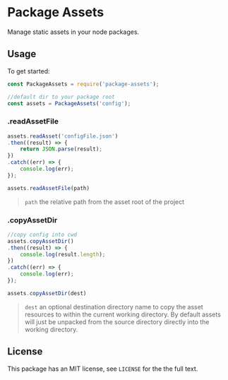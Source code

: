 # Package Assets

Manage static assets in your node packages. 

## Usage
To get started:

```js
const PackageAssets = require('package-assets');

//default dir to your package root
const assets = PackageAssets('config');
```


### .readAssetFile

```js
assets.readAsset('configFile.json')
.then((result) => {
    return JSON.parse(result);
})
.catch((err) => {
    console.log(err);
});
```

```js
assets.readAssetFile(path)
```

>`path` the relative path from the asset root of the project  


### .copyAssetDir

```js
//copy config into cwd
assets.copyAssetDir()
.then((result) => {
    console.log(result.length);
})
.catch((err) => {
    console.log(err);
});
```

```js
assets.copyAssetDir(dest)
```

>`dest` an optional destination directory name to copy the asset resources to within the current working directory. By default assets will just be unpacked from the source directory directly into the working directory.

## License

This package has an MIT license, see `LICENSE` for the the full text.
